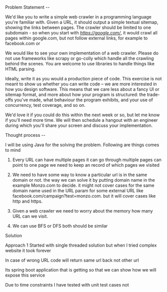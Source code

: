 Problem Statement  --

We'd like you to write a simple web crawler in a programming language you're familiar with.
 Given a URL, it should output a simple textual sitemap, showing the links between pages.
  The crawler should be limited to one subdomain - so when you start with *https://google.com/*, 
  it would crawl all pages within google.com, but not follow external links, for example to facebook.com or 
  

We would like to see your own implementation of a web crawler. 
Please do not use frameworks like scrapy or go-colly which handle all the crawling behind the scenes. 
You are welcome to use libraries to handle things like HTML parsing.

Ideally, write it as you would a production piece of code. 
This exercise is not meant to show us whether you can write code – we are more interested in how you design software.
 This means that we care less about a fancy UI or sitemap format, and more about how your program is structured: the trade-offs you've made,
  what behaviour the program exhibits, and your use of concurrency, test coverage, and so on.

We'd love it if you could do this within the next week or so, but let me know if you'll need more time.
 We will then schedule a hangout with an engineer during which you'll share your screen and discuss your implementation.

Thought process -- 

I will be using Java for the solving the problem. Following are things comes to mind 

1. Every URL can have multiple pages it can go through multiple pages can point to one page we need to keep an record of which pages we visited 

2. We need to have some way to know a particular url is in the same domain or not. the way we can solve it by putting domain name in the example Monzo.com to decide.
it might not cover cases for the same domain name used in the URL param for some external URL like facebook.com/campaign?test=monzo.com. but it will cover cases like http and https.

3. Given a web crawler we need to worry about the memory how many URL can we visit. 

4. We can use BFS or DFS both should be similar 


Solution

Approach 1 Started with single threaded solution  but when I tried complex website it took forever

In case of wrong URL code will return same url back not other url 

Its spring boot application that is getting so that we can show how we will expose this service 

Due to time constraints  I have tested with unit test cases not 

